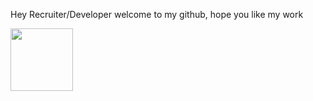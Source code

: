 Hey Recruiter/Developer welcome to my github, hope you like my work

<div>
  <img src="https://logos-world.net/wp-content/uploads/2023/02/JavaScript-Logo.png" height=100px width=100px/>
</div>
